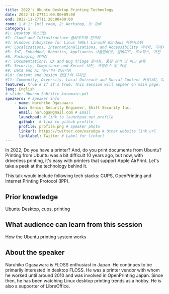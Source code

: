 ```yaml
---
title: 2022's Ubuntu Desktop Printing Technology
date: 2022-11-27T11:00:00+09:00
end: 2022-11-27T11:20:00+09:00
room: 1 # 1: Intl room, 2: Workshop, 3: BoF
category: 1
#1: Desktop 데스크탑
#2: Cloud and Infrastructure 클라우드와 인프라
#3: Windows Subsystem for Linux (WSL) Linux용 Windows 하위시스템
#4: Localizations, Internationalizations, and Accessibility 지역화, 국제화 및 접근성
#5: IoT, Embedded, Robotics, Appliances 사물인터넷, 임베디드, 로보틱스, 가전
#6: Packaging 패키징
#7: Documentations, QA and Bug triage 문서화, 품질 관리 및 버그 분류
#8: Security, Compliance and Kernel 보안, 규정준수 및 커널
#9: Data and AI 데이터와 인공지능
#10: Content and Design 컨텐츠와 디지인
#11: Community, Diversity, Local Outreach and Social Context 커뮤니티, 다양성, 지역 사회 협력과 사회적 관점
featured: true # If it's true. This session will appear on main page.
lang: English
# slide: Ubucon_Subtitle_Automate.pdf
speakers: # Speaker info
    - name: Naruhiko Ogasawara
      bio: Senior Security Engineer, Shift Security Inc.
      email: naruoga@gmail.com # Email
      launchpad: # link to launchpad.net profile
      github:  # link to github profile
      profile: profile.png # Speaker photo
      linkurl: https://twitter.com/naru0ga # Other website link url
      linklabel: Twitter # Label for linkurl
---
```

In 2022, Do you have a printer? And, do you print documents from Ubuntu?
Printing from Ubuntu was a bit difficult 10 years ago, but now, with driverless printing, it's easy with printers that support Apple AirPrint. Let's take a peek at the technology behind it.

This talk would include following tech stacks: CUPS, OpenPrinting and Internet Printing Protocol (IPP).

## Prior knowledge
Ubuntu Desktop, cups, printing

## What audience can learn from this session
How the Ubuntu printing system works

## About the speaker
Naruhiko Ogasawara is FLOSS enthusiast in Japan.  He continues to be primarily interested in desktop FLOSS.  He was a printer vendor with whom he worked until around 2010 and was involved in OpenPrinting Japan. Since then, he has been watching Linux desktop printing trends as a hobby. He is also a supporter of LibreOffice.